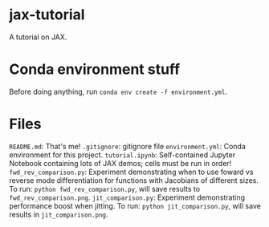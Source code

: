 # jax-tutorial
A tutorial on JAX.

# Conda environment stuff
Before doing anything, run `conda env create -f environment.yml`.

# Files
`README.md`: That's me!
`.gitignore`: gitignore file
`environment.yml`: Conda environment for this project.
`tutorial.ipynb`: Self-contained Jupyter Notebook containing lots of JAX demos; cells must be run in order!
`fwd_rev_comparison.py`: Experiment demonstrating when to use foward vs reverse mode differentiation for functions with Jacobians of different sizes. To run: `python fwd_rev_comparison.py`, will save results to `fwd_rev_comparison.png`.
`jit_comparison.py`: Experiment demonstrating performance boost when jitting. To run: `python jit_comparison.py`, will save results in `jit_comparison.png`.
